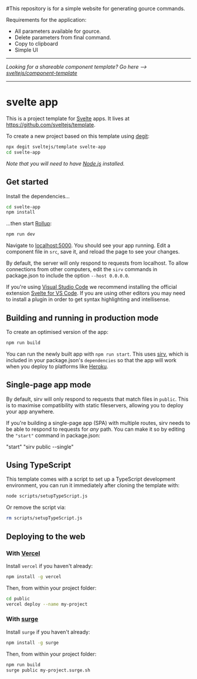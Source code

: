 
#This repository is for a simple website for generating gource commands.

Requirements for the application:

* All parameters available for gource.
* Delete parameters from final command.
* Copy to clipboard
* Simple UI

---------------------------------------------------------

*Looking for a shareable component template? Go here --> [sveltejs/component-template](https://github.com/sveltejs/component-template)*

---

# svelte app

This is a project template for [Svelte](https://svelte.dev) apps. It lives at https://github.com/sveltejs/template.

To create a new project based on this template using [degit](https://github.com/Rich-Harris/degit):

```bash
npx degit sveltejs/template svelte-app
cd svelte-app
```

*Note that you will need to have [Node.js](https://nodejs.org) installed.*


## Get started

Install the dependencies...

```bash
cd svelte-app
npm install
```

...then start [Rollup](https://rollupjs.org):

```bash
npm run dev
```

Navigate to [localhost:5000](http://localhost:5000). You should see your app running. Edit a component file in `src`, save it, and reload the page to see your changes.

By default, the server will only respond to requests from localhost. To allow connections from other computers, edit the `sirv` commands in package.json to include the option `--host 0.0.0.0`.

If you're using [Visual Studio Code](https://code.visualstudio.com/) we recommend installing the official extension [Svelte for VS Code](https://marketplace.visualstudio.com/items?itemName=svelte.svelte-vscode). If you are using other editors you may need to install a plugin in order to get syntax highlighting and intellisense.

## Building and running in production mode

To create an optimised version of the app:

```bash
npm run build
```

You can run the newly built app with `npm run start`. This uses [sirv](https://github.com/lukeed/sirv), which is included in your package.json's `dependencies` so that the app will work when you deploy to platforms like [Heroku](https://heroku.com).


## Single-page app mode

By default, sirv will only respond to requests that match files in `public`. This is to maximise compatibility with static fileservers, allowing you to deploy your app anywhere.

If you're building a single-page app (SPA) with multiple routes, sirv needs to be able to respond to requests for *any* path. You can make it so by editing the `"start"` command in package.json:

"start" "sirv public --single"


## Using TypeScript

This template comes with a script to set up a TypeScript development environment, you can run it immediately after cloning the template with:

```bash
node scripts/setupTypeScript.js
```

Or remove the script via:

```bash
rm scripts/setupTypeScript.js
```

## Deploying to the web

### With [Vercel](https://vercel.com)

Install `vercel` if you haven't already:

```bash
npm install -g vercel
```

Then, from within your project folder:

```bash
cd public
vercel deploy --name my-project
```

### With [surge](https://surge.sh/)

Install `surge` if you haven't already:

```bash
npm install -g surge
```

Then, from within your project folder:

```bash
npm run build
surge public my-project.surge.sh
```
